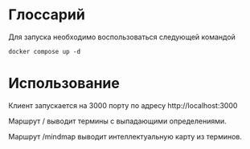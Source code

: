 # Глоссарий
Для запуска необходимо воспользоваться следующей командой

    docker compose up -d
    
# Использование
Клиент запускается на 3000 порту по адресу http://localhost:3000

Маршрут / выводит термины с выпадающими определениями.

Маршрут /mindmap выводит интеллектуальную карту из терминов.

